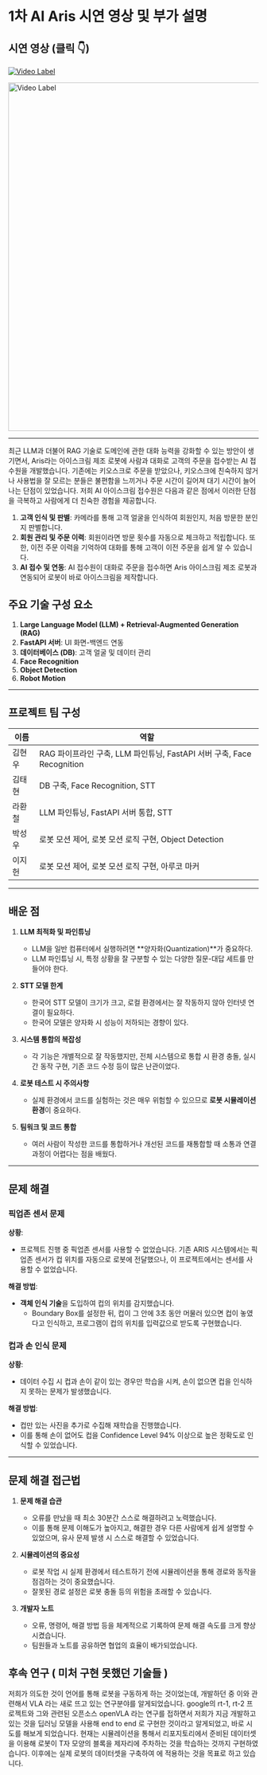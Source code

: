 # 1차 AI Aris 시연 영상 및 부가 설명

## 시연 영상 (클릭 👇)

[![Video Label](http://img.youtube.com/vi/OnH8ScQYvCw/0.jpg)](https://www.youtube.com/watch?v=OnH8ScQYvCw) 

<a href="https://www.youtube.com/watch?v=OnH8ScQYvCw" target="_blank">
  <img src="http://img.youtube.com/vi/OnH8ScQYvCw/0.jpg" 
       alt="Video Label" 
       style="width: 700px; height: auto;"/>
</a>

---

최근 LLM과 더불어 RAG 기술로 도메인에 관한 대화 능력을 강화할 수 있는 방안이 생기면서, Aris라는 아이스크림 제조 로봇에 사람과 대화로 고객의 주문을 접수받는 AI 접수원을 개발했습니다. 기존에는 키오스크로 주문을 받았으나, 키오스크에 친숙하지 않거나 사용법을 잘 모르는 분들은 불편함을 느끼거나 주문 시간이 길어져 대기 시간이 늘어나는 단점이 있었습니다. 저희 AI 아이스크림 접수원은 다음과 같은 점에서 이러한 단점을 극복하고 사람에게 더 친숙한 경험을 제공합니다.

1. **고객 인식 및 판별**: 카메라를 통해 고객 얼굴을 인식하여 회원인지, 처음 방문한 분인지 판별합니다.
2. **회원 관리 및 주문 이력**: 회원이라면 방문 횟수를 자동으로 체크하고 적립합니다. 또한, 이전 주문 이력을 기억하여 대화를 통해 고객이 이전 주문을 쉽게 알 수 있습니다.
3. **AI 접수 및 연동**: AI 접수원이 대화로 주문을 접수하면 Aris 아이스크림 제조 로봇과 연동되어 로봇이 바로 아이스크림을 제작합니다.


## 주요 기술 구성 요소

1. **Large Language Model (LLM) + Retrieval-Augmented Generation (RAG)**
2. **FastAPI 서버**: UI 화면-백엔드 연동
3. **데이터베이스 (DB)**: 고객 얼굴 및 데이터 관리
4. **Face Recognition**
5. **Object Detection**
6. **Robot Motion**

---

## 프로젝트 팀 구성

| 이름   | 역할                                                   |
|--------|--------------------------------------------------------|
| 김현우 | RAG 파이프라인 구축, LLM 파인튜닝, FastAPI 서버 구축, Face Recognition |
| 김태현 | DB 구축, Face Recognition, STT                       |
| 라환철 | LLM 파인튜닝, FastAPI 서버 통합, STT                  |
| 박성우 | 로봇 모션 제어, 로봇 모션 로직 구현, Object Detection  |
| 이지헌 | 로봇 모션 제어, 로봇 모션 로직 구현, 아루코 마커      |

---

## 배운 점

1. **LLM 최적화 및 파인튜닝**
   - LLM을 일반 컴퓨터에서 실행하려면 **양자화(Quantization)**가 중요하다.
   - LLM 파인튜닝 시, 특정 상황을 잘 구분할 수 있는 다양한 질문-대답 세트를 만들어야 한다.

2. **STT 모델 한계**
   - 한국어 STT 모델이 크기가 크고, 로컬 환경에서는 잘 작동하지 않아 인터넷 연결이 필요하다.
   - 한국어 모델은 양자화 시 성능이 저하되는 경향이 있다.

3. **시스템 통합의 복잡성**
   - 각 기능은 개별적으로 잘 작동했지만, 전체 시스템으로 통합 시 환경 충돌, 실시간 동작 구현, 기존 코드 수정 등이 많은 난관이었다.

4. **로봇 테스트 시 주의사항**
   - 실제 환경에서 코드를 실험하는 것은 매우 위험할 수 있으므로 **로봇 시뮬레이션 환경**이 중요하다.

5. **팀워크 및 코드 통합**
   - 여러 사람이 작성한 코드를 통합하거나 개선된 코드를 재통합할 때 소통과 연결 과정이 어렵다는 점을 배웠다.

---

## 문제 해결

### 픽업존 센서 문제

**상황**: 
- 프로젝트 진행 중 픽업존 센서를 사용할 수 없었습니다. 기존 ARIS 시스템에서는 픽업존 센서가 컵 위치를 자동으로 로봇에 전달했으나, 이 프로젝트에서는 센서를 사용할 수 없었습니다.

**해결 방법**:
- **객체 인식 기술**을 도입하여 컵의 위치를 감지했습니다. 
  - Boundary Box를 설정한 뒤, 컵이 그 안에 3초 동안 머물러 있으면 컵이 놓였다고 인식하고, 프로그램이 컵의 위치를 입력값으로 받도록 구현했습니다.

### 컵과 손 인식 문제

**상황**: 
- 데이터 수집 시 컵과 손이 같이 있는 경우만 학습을 시켜, 손이 없으면 컵을 인식하지 못하는 문제가 발생했습니다.

**해결 방법**:
- 컵만 있는 사진을 추가로 수집해 재학습을 진행했습니다.
- 이를 통해 손이 없어도 컵을 Confidence Level 94% 이상으로 높은 정확도로 인식할 수 있었습니다.

---

## 문제 해결 접근법

1. **문제 해결 습관**
   - 오류를 만났을 때 최소 30분간 스스로 해결하려고 노력했습니다.
   - 이를 통해 문제 이해도가 높아지고, 해결한 경우 다른 사람에게 쉽게 설명할 수 있었으며, 유사 문제 발생 시 스스로 해결할 수 있었습니다.

2. **시뮬레이션의 중요성**
   - 로봇 작업 시 실제 환경에서 테스트하기 전에 시뮬레이션을 통해 경로와 동작을 점검하는 것이 중요했습니다.
   - 잘못된 경로 설정은 로봇 충돌 등의 위험을 초래할 수 있습니다.

3. **개발자 노트**
   - 오류, 명령어, 해결 방법 등을 체계적으로 기록하여 문제 해결 속도를 크게 향상시켰습니다.
   - 팀원들과 노트를 공유하면 협업의 효율이 배가되었습니다.

## 후속 연구 ( 미처 구현 못했던 기술들 )

저희가 의도한 것이 언어를 통해 로봇을 구동하게 하는 것이었는데, 개발하던 중 이와 관련해서 VLA 라는 새로 뜨고 있는 연구분야를 알게되었습니다. google의 rt-1, rt-2 프로젝트와 그와 관련된 오픈소스 openVLA 라는 연구를 접하면서 저희가 지금 개발하고 있는 것을 딥러닝 모델을 사용해 end to end 로 구현한 것이라고 알게되었고, 바로 시도를 해보게 되었습니다. 현재는 시뮬레이션을 통해서 리포지토리에서 준비된 데이터셋을 이용해 로봇이 T자 모양의 블록을 제자리에 주차하는 것을 학습하는 것까지 구현하였습니다. 이후에는 실제 로봇의 데이터셋을 구축하여 에 적용하는 것을 목표로 하고 있습니다.
